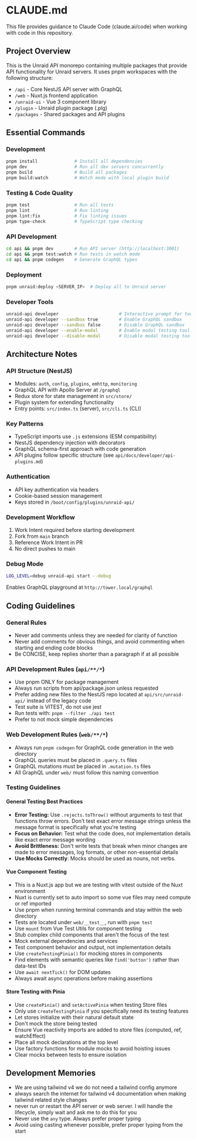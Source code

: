 # CLAUDE.md

This file provides guidance to Claude Code (claude.ai/code) when working with code in this repository.

## Project Overview

This is the Unraid API monorepo containing multiple packages that provide API functionality for Unraid servers. It uses pnpm workspaces with the following structure:

- `/api` - Core NestJS API server with GraphQL
- `/web` - Nuxt.js frontend application
- `/unraid-ui` - Vue 3 component library
- `/plugin` - Unraid plugin package (.plg)
- `/packages` - Shared packages and API plugins

## Essential Commands

### Development

```bash
pnpm install              # Install all dependencies
pnpm dev                  # Run all dev servers concurrently
pnpm build                # Build all packages
pnpm build:watch          # Watch mode with local plugin build
```

### Testing & Code Quality

```bash
pnpm test                 # Run all tests
pnpm lint                 # Run linting
pnpm lint:fix             # Fix linting issues
pnpm type-check           # TypeScript type checking
```

### API Development

```bash
cd api && pnpm dev        # Run API server (http://localhost:3001)
cd api && pnpm test:watch # Run tests in watch mode
cd api && pnpm codegen    # Generate GraphQL types
```

### Deployment

```bash
pnpm unraid:deploy <SERVER_IP>  # Deploy all to Unraid server
```

### Developer Tools

```bash
unraid-api developer                       # Interactive prompt for tools
unraid-api developer --sandbox true        # Enable GraphQL sandbox
unraid-api developer --sandbox false       # Disable GraphQL sandbox
unraid-api developer --enable-modal        # Enable modal testing tool
unraid-api developer --disable-modal       # Disable modal testing tool
```

## Architecture Notes

### API Structure (NestJS)

- Modules: `auth`, `config`, `plugins`, `emhttp`, `monitoring`
- GraphQL API with Apollo Server at `/graphql`
- Redux store for state management in `src/store/`
- Plugin system for extending functionality
- Entry points: `src/index.ts` (server), `src/cli.ts` (CLI)

### Key Patterns

- TypeScript imports use `.js` extensions (ESM compatibility)
- NestJS dependency injection with decorators
- GraphQL schema-first approach with code generation
- API plugins follow specific structure (see `api/docs/developer/api-plugins.md`)

### Authentication

- API key authentication via headers
- Cookie-based session management
- Keys stored in `/boot/config/plugins/unraid-api/`

### Development Workflow

1. Work Intent required before starting development
2. Fork from `main` branch
3. Reference Work Intent in PR
4. No direct pushes to main

### Debug Mode

```bash
LOG_LEVEL=debug unraid-api start --debug
```

Enables GraphQL playground at `http://tower.local/graphql`

## Coding Guidelines

### General Rules

- Never add comments unless they are needed for clarity of function
- Never add comments for obvious things, and avoid commenting when starting and ending code blocks
- Be CONCISE, keep replies shorter than a paragraph if at all possible

### API Development Rules (`api/**/*`)

- Use pnpm ONLY for package management
- Always run scripts from api/package.json unless requested
- Prefer adding new files to the NestJS repo located at `api/src/unraid-api/` instead of the legacy code
- Test suite is VITEST, do not use jest
- Run tests with: `pnpm --filter ./api test`
- Prefer to not mock simple dependencies

### Web Development Rules (`web/**/*`)

- Always run `pnpm codegen` for GraphQL code generation in the web directory
- GraphQL queries must be placed in `.query.ts` files
- GraphQL mutations must be placed in `.mutation.ts` files
- All GraphQL under `web/` must follow this naming convention

### Testing Guidelines

#### General Testing Best Practices

- **Error Testing:** Use `.rejects.toThrow()` without arguments to test that functions throw errors. Don't test exact error message strings unless the message format is specifically what you're testing
- **Focus on Behavior:** Test what the code does, not implementation details like exact error message wording
- **Avoid Brittleness:** Don't write tests that break when minor changes are made to error messages, log formats, or other non-essential details
- **Use Mocks Correctly**: Mocks should be used as nouns, not verbs.

#### Vue Component Testing

- This is a Nuxt.js app but we are testing with vitest outside of the Nuxt environment
- Nuxt is currently set to auto import so some vue files may need compute or ref imported
- Use pnpm when running terminal commands and stay within the web directory
- Tests are located under `web/__test__`, run with `pnpm test`
- Use `mount` from Vue Test Utils for component testing
- Stub complex child components that aren't the focus of the test
- Mock external dependencies and services
- Test component behavior and output, not implementation details
- Use `createTestingPinia()` for mocking stores in components
- Find elements with semantic queries like `find('button')` rather than data-test IDs
- Use `await nextTick()` for DOM updates
- Always await async operations before making assertions

#### Store Testing with Pinia

- Use `createPinia()` and `setActivePinia` when testing Store files
- Only use `createTestingPinia` if you specifically need its testing features
- Let stores initialize with their natural default state
- Don't mock the store being tested
- Ensure Vue reactivity imports are added to store files (computed, ref, watchEffect)
- Place all mock declarations at the top level
- Use factory functions for module mocks to avoid hoisting issues
- Clear mocks between tests to ensure isolation

## Development Memories

- We are using tailwind v4 we do not need a tailwind config anymore 
- always search the internet for tailwind v4 documentation when making tailwind related style changes
- never run or restart the API server or web server. I will handle the lifecycle, simply wait and ask me to do this for you
- Never use the `any` type. Always prefer proper typing
- Avoid using casting whenever possible, prefer proper typing from the start
